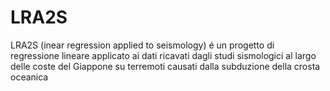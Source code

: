 # LRA2S
LRA2S (inear regression applied to seismology) é un progetto di regressione lineare applicato ai dati ricavati dagli studi sismologici al largo delle coste del Giappone su terremoti causati dalla subduzione della crosta oceanica
